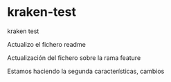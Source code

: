 # kraken-test
kraken test

Actualizo el fichero readme

Actualización del fichero sobre la rama feature

Estamos haciendo la segunda características, cambios